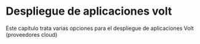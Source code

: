 # Despliegue de aplicaciones volt

Este capítulo trata varias opciones para el despliegue de aplicaciones Volt
(proveedores cloud)

